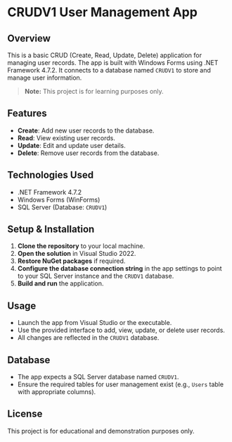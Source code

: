 # CRUDV1 User Management App

## Overview

This is a basic CRUD (Create, Read, Update, Delete) application for managing user records. The app is built with Windows Forms using .NET Framework 4.7.2. It connects to a database named `CRUDV1` to store and manage user information.

> **Note:** This project is for learning purposes only.

## Features

- **Create**: Add new user records to the database.
- **Read**: View existing user records.
- **Update**: Edit and update user details.
- **Delete**: Remove user records from the database.

## Technologies Used

- .NET Framework 4.7.2
- Windows Forms (WinForms)
- SQL Server (Database: `CRUDV1`)

## Setup & Installation

1. **Clone the repository** to your local machine.
2. **Open the solution** in Visual Studio 2022.
3. **Restore NuGet packages** if required.
4. **Configure the database connection string** in the app settings to point to your SQL Server instance and the `CRUDV1` database.
5. **Build and run** the application.

## Usage

- Launch the app from Visual Studio or the executable.
- Use the provided interface to add, view, update, or delete user records.
- All changes are reflected in the `CRUDV1` database.

## Database

- The app expects a SQL Server database named `CRUDV1`.
- Ensure the required tables for user management exist (e.g., `Users` table with appropriate columns).

## License

This project is for educational and demonstration purposes only.